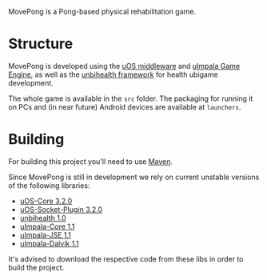 MovePong is a Pong-based physical rehabilitation game.

Structure
=============

MovePong is developed using the [uOS middleware](https://github.com/UnBiquitous/uos_core/) and [uImpala Game Engine](https://github.com/matheuscscp/uImpala/),
as well as the [unbihealth framework](https://github.com/lhsantos/unbihealth-core/) for health ubigame development.

The whole game is available in the `src` folder. The packaging for running it on PCs and (in near future) Android devices are available at `launchers`.

Building
=============

For building this project you'll need to use [Maven](http://maven.apache.org/).

Since MovePong is still in development we rely on current unstable versions of the following libraries:

- [uOS-Core 3.2.0](https://github.com/UnBiquitous/uos_core/)
- [uOS-Socket-Plugin 3.2.0](https://github.com/UnBiquitous/uos_socket_plugin)
- [unbihealth 1.0](https://github.com/lhsantos/unbihealth-core/)
- [uImpala-Core 1.1](https://github.com/matheuscscp/uImpala/)
- [uImpala-JSE 1.1](https://github.com/matheuscscp/uImpala_jse)
- [uImpala-Dalvik 1.1](https://github.com/matheuscscp/uImpala_dalvik)

It's advised to download the respective code from these libs in order to build the project.
